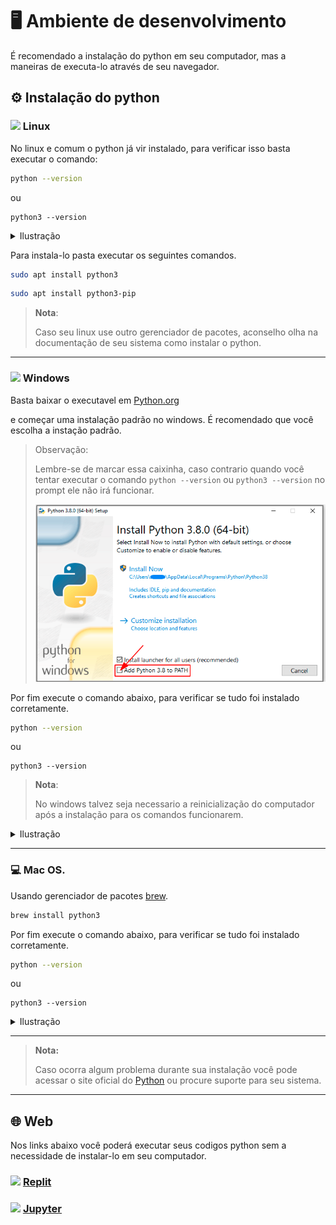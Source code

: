 # 🖥️ Ambiente de desenvolvimento

É recomendado a instalação do python em seu computador, mas a maneiras de executa-lo através de seu navegador.

## ⚙️ Instalação do python

### <img src="https://cdn.jsdelivr.net/gh/devicons/devicon/icons/linux/linux-original.svg" width="15px"> Linux

No linux e comum o python já vir instalado, para verificar isso basta executar o comando:

```bash
python --version
```

ou

```
python3 --version
```

<details>
  <summary>
    Ilustração
  </summary>
  <img src="./assets/images/setup/python_version.png">

  Por no meu ambiente eu ter buildado o python quando digito `python --version`, ele aparece `3.10.8`, pode ser que no computador apareça 2.7.x que é uma versão que já vem instalada no linux.

  <img src="./assets/images/setup/python_version2.png">
</details>

Para instala-lo pasta executar os seguintes comandos.

```bash
sudo apt install python3
```

```bash
sudo apt install python3-pip
```

> **__Nota__**:
>
> Caso seu linux use outro gerenciador de pacotes, aconselho olha na documentação de seu sistema como instalar o python.

---

### <img src="https://cdn.jsdelivr.net/gh/devicons/devicon/icons/windows8/windows8-original.svg" width="15px"/> Windows

Basta baixar o executavel em [Python.org](https://www.python.org/downloads/windows/)

e começar uma instalação padrão no windows.
É recomendado que você escolha a instação padrão.

> Observação:
>
> Lembre-se de marcar essa caixinha, caso contrario quando você tentar executar o comando `python --version` ou `python3 --version` no prompt ele não irá funcionar.
>
> ![python_windows](./assets/images/setup/python_windows.png)

Por fim execute o comando abaixo, para verificar se tudo foi instalado corretamente.

```bash
python --version
```

ou

```
python3 --version
```

> **__Nota__**:
>
> No windows talvez seja necessario a reinicialização do computador após a instalação para os comandos funcionarem.

<details>
  <summary>
    Ilustração
  </summary>
  <img src="./assets/images/setup/python_version.png">

  Por no meu ambiente eu ter buildado o python quando digito `python --version`, ele aparece `3.10.8`, pode ser que no computador apareça 2.7.x que é uma versão que já vem instalada no linux.

  <img src="./assets/images/setup/python_version2.png">
</details>

---

### 💻 Mac OS.

Usando gerenciador de pacotes [brew](https://brew.sh/index_pt-br).

```bash
brew install python3
```

Por fim execute o comando abaixo, para verificar se tudo foi instalado corretamente.

```bash
python --version
```

 ou

```
python3 --version
```

<details>
  <summary>
    Ilustração
  </summary>
  <img src="./assets/images/setup/python_version.png">

  Por no meu ambiente eu ter buildado o python quando digito `python --version`, ele aparece `3.10.8`, pode ser que no computador apareça 2.7.x que é uma versão que já vem instalada no linux.

  <img src="./assets/images/setup/python_version2.png">
</details>

---

> **__Nota:__**
>
> Caso ocorra algum problema durante sua instalação você pode acessar o site oficial do [Python](https://www.python.org/downloads/) ou procure suporte para seu sistema.

---

## 🌐 Web

Nos links abaixo você poderá executar seus codigos python sem a necessidade de instalar-lo em seu computador.

### <img src="https://blog.replit.com/images/logo.svg" width="15px"> [Replit](https://replit.com/)

### <img src="https://cdn.jsdelivr.net/gh/devicons/devicon/icons/jupyter/jupyter-original-wordmark.svg" width="15px"> [Jupyter](https://jupyter.org/)
